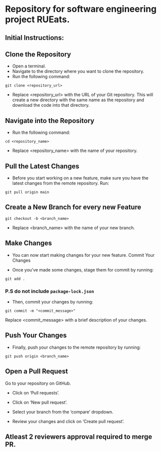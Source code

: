 # Repository for software engineering project RUEats.

## Initial Instructions:

## Clone the Repository

- Open a terminal.
- Navigate to the directory where you want to clone the repository.
- Run the following command:

```git clone <repository_url>```

- Replace <repository_url> with the URL of your Git repository. This will create a new directory with the same name as the repository and download the code into that directory.

## Navigate into the Repository

- Run the following command:

```cd <repository_name>```

- Replace <repository_name> with the name of your repository.

## Pull the Latest Changes

- Before you start working on a new feature, make sure you have the latest changes from the remote repository. Run:

```git pull origin main```


## Create a New Branch for every new Feature


```git checkout -b <branch_name>```

- Replace <branch_name> with the name of your new branch.

## Make Changes

- You can now start making changes for your new feature.
Commit Your Changes

- Once you’ve made some changes, stage them for commit by running:

```git add .```

### P.S do not include ```package-lock.json```

- Then, commit your changes by running:

```git commit -m "<commit_message>"```

Replace <commit_message> with a brief description of your changes.

## Push Your Changes

- Finally, push your changes to the remote repository by running:

```git push origin <branch_name>```

## Open a Pull Request

Go to your repository on GitHub.

- Click on ‘Pull requests’.

- Click on ‘New pull request’.

- Select your branch from the ‘compare’ dropdown.

- Review your changes and click on ‘Create pull request’.

## Atleast 2 reviewers approval required to merge PR.
